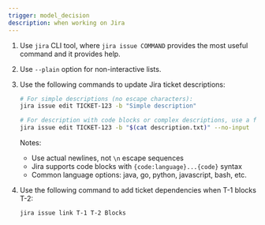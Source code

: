 ```yaml
---
trigger: model_decision
description: when working on Jira
---
```


1. Use `jira` CLI tool, where `jira issue COMMAND` provides the most useful
   command and it provides help.
2. Use `--plain` option for non-interactive lists.
3. Use the following commands to update Jira ticket descriptions:

   ```sh
   # For simple descriptions (no escape characters):
   jira issue edit TICKET-123 -b "Simple description"

   # For description with code blocks or complex descriptions, use a file:
   jira issue edit TICKET-123 -b "$(cat description.txt)" --no-input
   ```

   Notes:
   - Use actual newlines, not `\n` escape sequences
   - Jira supports code blocks with `{code:language}...{code}` syntax
   - Common language options: java, go, python, javascript, bash, etc.
3. Use the following command to add ticket dependencies when T-1 blocks T-2:

   ```sh
   jira issue link T-1 T-2 Blocks
   ```
